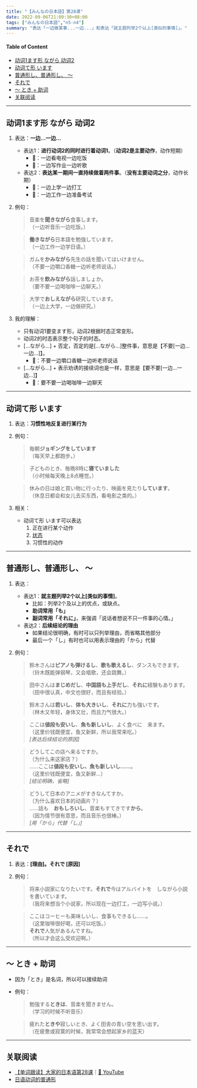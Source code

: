 ```yaml
---
title: "【みんなの日本語】第28课"
date: 2022-09-06T21:09:30+08:00
tags: ["みんなの日本語","n5-n4"]
summary: "表达「一边做某事...一边...」和表达「就主题列举2个以上[类似的事情]」。"
---
```


#### Table of Content
- [动词1ます形 ながら 动词2](/memo/28.md#动词1ます形-ながら-动词2)
- [动词て形 います](/memo/28.md#动词て形-います)
- [普通形し、普通形し、 〜](/memo/28.md#普通形し普通形し-〜)
- [それで](/memo/28.md#それで)
- [〜 とき + 助词](/memo/28.md#それで)
- [关联阅读](/memo/28.md#关联阅读)

---
## 动词1ます形 ながら 动词2
1. 表达：**一边...一边...**
    - 表达1：**进行动词2的同时进行着动词1**。（**动词2是主要动作**，动作短期）
        - 🌰：一边看电视一边吃饭
        - 🌰：一边写作业一边听歌
    - 表达2：**表达某一期间一直持续做着两件事**。（**没有主要动词之分**，动作长期）
        - 🌰：一边上学一边打工
        - 🌰：一边工作一边准备考试

2. 例句：
    > 音楽を**聞きながら**食事します。  
    （一边听音乐一边吃饭。） 

    > **働きながら**日本語を勉強しています。  
    （一边工作一边学日语。）

    > ガムを**かみながら**先生の話を聞いてはいけません。  
     （不要一边嚼口香糖一边听老师说话。） 

    > お茶を**飲みながら**話しましょか。  
    （要不要一边喝咖啡一边聊天。）

    > 大学で**おしえながら**研究しています。  
    （一边上大学，一边做研究。）

3. 我的理解：
    - 只有动词1要变ます形，动词2根据时态正常变形。
    - 动词2的时态表示整个句子的时态。
    - [...ながら...] + 否定，否定的是[...ながら...]整件事，意思是【不要[一边...一边...]】。
        - 🌰：不要一边嚼口香糖一边听老师说话
    - [...ながら...] + 表示劝诱的接续词也是一样，意思是【要不要[一边...一边...]】
        - 🌰：要不要一边喝咖啡一边聊天

---
## 动词て形 います

1. 表达：**习惯性地反复进行某行为**
2. 例句：
    > 毎朝**ジョギングをしています**  
    （每天早上都跑步。）

    > 子どものとき、毎晩8時に**寝ていました**  
    （小时候每天晚上8点睡觉。）

    > 休みの日は娘と買い物に行ったり、映画を見たり**しています**。  
    （休息日都会和女儿去买东西，看电影之类的。）

3. 相关：
    - 动词て形 います可以表达
        1. 正在进行某个动作
        2. [状态](/memo/29#动词て形-います)
        3. 习惯性的动作

---
## 普通形し、普通形し、 〜
1. 表达：
    - 表达1：**就主题列举2个以上[类似的事情]**。
        - 比如：列举2个及以上的优点，或缺点。
        - **助词常用「も」**
        - **副词常用「それに」**，来强调「说话者想说不只一件事的心情。」
    - 表达2：**后续结论的理由**
        - 如果结论很明确，有时可以只列举理由，而省略其他部分
        - 最后一个「し」有时也可以用表示理由的「から」代替


2. 例句：
    > 鈴木さんは**ピアノも弾けるし**、**歌も歌えるし**、ダンスもできます。  
    （铃木既能弹钢琴，又会唱歌，还会跳舞。）

    > 田中さんは**まじめだし**、**中国語も上手だし**、**それに**経験もあります。  
    （田中很认真，中文也很好，而且有经验。）

    > 鈴木さんは**若いし**、**体も大きいし**、**それに**力も強いです。  
    （林木又年轻，身体又壮，而且力气很大。）  

    > ここは**値段も安いし**、**魚も新しいし**、よく食べに　来ます。  
    （这里价钱既便宜，鱼又新鲜，所以我常来吃。）   
    *[表达后续结论的原因]*

    > どうしてこの店へ来るですか。  
    （为什么来这家店？）  
    ......ここは**値段も安いし、魚も新しいし......**。   
    （这里价钱既便宜，鱼又新鲜...）  
    *[结论明确，省略]*

    > どうして日本のアニメがすきなんてすか。  
    （为什么喜欢日本的动画片？）  
    ......話も　**おもしろいし**、音楽もすてきです**から**。  
    （因为情节很有意思，而且音乐也很棒。）  
    *[用「から」代替「し」]*

---
## それで
1. 表达：**[理由]。それで [原因]**
2. 例句：
    > 将来小説家になりたいです。**それで**今はアルバイトを　しながら小説を書いています。  
    （我将来想当个小说家，所以现在一边打工，一边写小说。）

    > ここはコーヒーも美味しいし、食事もできるし......。  
    （这里咖啡很好喝，还可以吃饭。）  
    **それで**人気があるんですね。  
    （所以才会这么受欢迎啊。）

---
## 〜 とき + 助词
- 因为「とき」是名词，所以可以接续助词
- 例句：
    > 勉強する**ときは**、音楽を聞きません。  
    （学习的时候不听音乐）

    > 疲れた**ときや**寂しいとき、よく田舎の青い空を思い出す。  
    （在疲惫或寂寞的时候，我常常会想起家乡的蓝天）

---
## 关联阅读
- [【单词跟读】大家的日本语第28课](https://b23.tv/KmwkW8L)｜[🔗 YouTube](https://youtu.be/aO_LidyYVfs)
- [日语动词的普通形](/trans-rule/ordinary-form.md)
